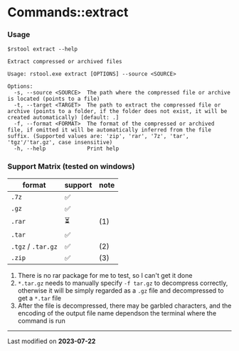 # Commands::extract

### Usage

```
$rstool extract --help

Extract compressed or archived files

Usage: rstool.exe extract [OPTIONS] --source <SOURCE>

Options:
  -s, --source <SOURCE>  The path where the compressed file or archive is located (points to a file)
  -t, --target <TARGET>  The path to extract the compressed file or archive (points to a folder, if the folder does not exist, it will be created automatically) [default: .]
  -f, --format <FORMAT>  The format of the compressed or archived file, if omitted it will be automatically inferred from the file suffix. (Supported values are: 'zip', 'rar', '7z', 'tar', 'tgz'/'tar.gz', case insensitive)
  -h, --help             Print help
```

### Support Matrix (tested on windows)

| format             | support | note |
|--------------------|---------|------|
| `.7z`              | ✅       |      |
| `.gz`              | ✅       |      |
| `.rar`             | ⏳       | (1)  |
| `.tar`             | ✅       |      |
| `.tgz` / `.tar.gz` | ✅       | (2)  |
| `.zip`             | ✅       | (3)  |

1. There is no rar package for me to test, so I can't get it done
2. `*.tar.gz` needs to manually specify `-f tar.gz` to decompress correctly, otherwise it will be simply regarded as
   a `.gz` file and decompressed to get a `*.tar` file
3. After the file is decompressed, there may be garbled characters, and the encoding of the output file name dependson
   the terminal where the command is run

---

Last modified on **2023-07-22**